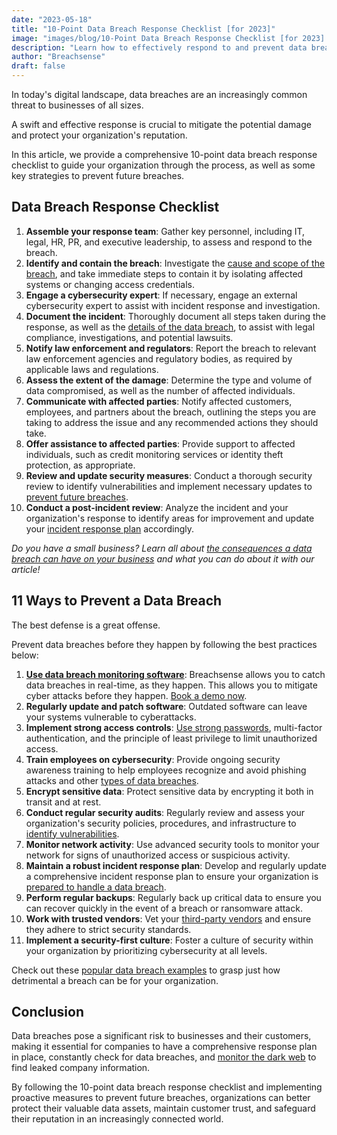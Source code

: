 ```yaml
---
date: "2023-05-18"
title: "10-Point Data Breach Response Checklist [for 2023]"
image: "images/blog/10-Point Data Breach Response Checklist [for 2023].png"
description: "Learn how to effectively respond to and prevent data breaches with our comprehensive 10-point data breach response checklist."
author: "Breachsense"
draft: false
---
```

In today's digital landscape, data breaches are an increasingly common threat to businesses of all sizes. 

A swift and effective response is crucial to mitigate the potential damage and protect your organization's reputation. 

In this article, we provide a comprehensive 10-point data breach response checklist to guide your organization through the process, as well as some key strategies to prevent future breaches.
## Data Breach Response Checklist
1. **Assemble your response team**: Gather key personnel, including IT, legal, HR, PR, and executive leadership, to assess and respond to the breach.
2. **Identify and contain the breach**: Investigate the [cause and scope of the breach](https://breachsense.com/blog/data-breach-causes/), and take immediate steps to contain it by isolating affected systems or changing access credentials.
3. **Engage a cybersecurity expert**: If necessary, engage an external cybersecurity expert to assist with incident response and investigation.
4. **Document the incident**: Thoroughly document all steps taken during the response, as well as the [details of the data breach](https://www.breachsense.com/blog/what-is-a-data-breach/), to assist with legal compliance, investigations, and potential lawsuits.
5. **Notify law enforcement and regulators**: Report the breach to relevant law enforcement agencies and regulatory bodies, as required by applicable laws and regulations.
6. **Assess the extent of the damage**: Determine the type and volume of data compromised, as well as the number of affected individuals.
7. **Communicate with affected parties**: Notify affected customers, employees, and partners about the breach, outlining the steps you are taking to address the issue and any recommended actions they should take.
8. **Offer assistance to affected parties**: Provide support to affected individuals, such as credit monitoring services or identity theft protection, as appropriate.
9. **Review and update security measures**: Conduct a thorough security review to identify vulnerabilities and implement necessary updates to [prevent future breaches](https://www.breachsense.com/blog/prevent-data-breach/).
10. **Conduct a post-incident review**: Analyze the incident and your organization's response to identify areas for improvement and update your [incident response plan](https://breachsense.com/blog/data-breach-response-plan/) accordingly.

*Do you have a small business? Learn all about [the consequences a data breach can have on your business](https://breachsense.com/blog/small-business-data-breach-consequences/) and what you can do about it with our article!*
## 11 Ways to Prevent a Data Breach
The best defense is a great offense.

Prevent data breaches before they happen by following the best practices below:

1. **[Use data breach monitoring software](https://www.breachsense.com/)**: Breachsense allows you to catch data breaches in real-time, as they happen. This allows you to mitigate cyber attacks before they happen. [Book a demo now](https://www.breachsense.com/book-demo/).
2. **Regularly update and patch software**: Outdated software can leave your systems vulnerable to cyberattacks.
3. **Implement strong access controls**: [Use strong passwords](https://breachsense.com/blog/password-security-data-breach/), multi-factor authentication, and the principle of least privilege to limit unauthorized access.
4. **Train employees on cybersecurity**: Provide ongoing security awareness training to help employees recognize and avoid phishing attacks and other [types of data breaches](https://www.breachsense.com/blog/data-breach-types/).
5. **Encrypt sensitive data**: Protect sensitive data by encrypting it both in transit and at rest.
6. **Conduct regular security audits**: Regularly review and assess your organization's security policies, procedures, and infrastructure to [identify vulnerabilities](https://breachsense.com/blog/vulnerabilities-cause-data-loss/).
7. **Monitor network activity**: Use advanced security tools to monitor your network for signs of unauthorized access or suspicious activity.
8. **Maintain a robust incident response plan**: Develop and regularly update a comprehensive incident response plan to ensure your organization is [prepared to handle a data breach](https://www.breachsense.com/blog/after-a-breach/).
9. **Perform regular backups**: Regularly back up critical data to ensure you can recover quickly in the event of a breach or ransomware attack.
10. **Work with trusted vendors**: Vet your [third-party vendors](https://breachsense.com/blog/third-party-data-breach/) and ensure they adhere to strict security standards.
11. **Implement a security-first culture**: Foster a culture of security within your organization by prioritizing cybersecurity at all levels.

Check out these [popular data breach examples](https://breachsense.com/blog/data-breach-examples/) to grasp just how detrimental a breach can be for your organization. 
## Conclusion
Data breaches pose a significant risk to businesses and their customers, making it essential for companies to have a comprehensive response plan in place, constantly check for data breaches, and [monitor the dark web](https://www.breachsense.com/dark-web-monitoring/) to find leaked company information. 

By following the 10-point data breach response checklist and implementing proactive measures to prevent future breaches, organizations can better protect their valuable data assets, maintain customer trust, and safeguard their reputation in an increasingly connected world.


